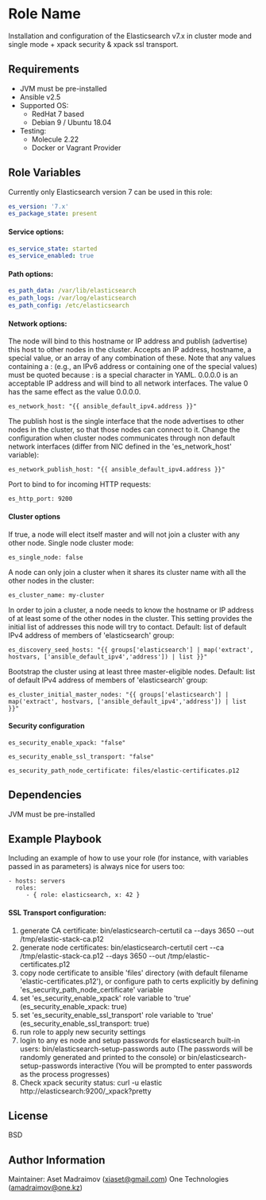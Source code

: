 Role Name
=========
Installation and configuration of the Elasticsearch v7.x in cluster mode and single mode + xpack security & xpack ssl transport.

Requirements
------------
- JVM must be pre-installed
- Ansible v2.5
- Supported OS:
  - RedHat 7 based
  - Debian 9 / Ubuntu 18.04
- Testing:
  - Molecule 2.22
  - Docker or Vagrant Provider


Role Variables
--------------
Currently only Elasticsearch version 7 can be used in this role:
```yaml
es_version: '7.x'
es_package_state: present
```

#### Service options:
```yaml
es_service_state: started
es_service_enabled: true
```

#### Path options:
```yaml
es_path_data: /var/lib/elasticsearch
es_path_logs: /var/log/elasticsearch
es_path_config: /etc/elasticsearch
```

#### Network options:
The node will bind to this hostname or IP address and publish (advertise) this host to other nodes in the cluster. Accepts an IP address, hostname, a special value, or an array of any combination of these. Note that any values containing a : (e.g., an IPv6 address or containing one of the special values) must be quoted because : is a special character in YAML. 0.0.0.0 is an acceptable IP address and will bind to all network interfaces. The value 0 has the same effect as the value 0.0.0.0.

`es_network_host: "{{ ansible_default_ipv4.address }}"`

The publish host is the single interface that the node advertises to other nodes in the cluster, so that those nodes can connect to it. Change the configuration when cluster nodes communicates through non default network interfaces (differ from NIC defined in the 'es_network_host' variable):

`es_network_publish_host: "{{ ansible_default_ipv4.address }}"`

Port to bind to for incoming HTTP requests:

`es_http_port: 9200`


#### Cluster options
If true, a node will elect itself master and will not join a cluster with any other node. Single node cluster mode:

`es_single_node: false`

A node can only join a cluster when it shares its cluster name with all the other nodes in the cluster:

`es_cluster_name: my-cluster`

In order to join a cluster, a node needs to know the hostname or IP address of at least some of the other nodes in the cluster. This setting provides the initial list of addresses this node will try to contact. Default: list of default IPv4 address of members of 'elasticsearch' group:

`es_discovery_seed_hosts: "{{ groups['elasticsearch'] | map('extract', hostvars, ['ansible_default_ipv4','address']) | list }}"`

Bootstrap the cluster using at least three master-eligible nodes. Default: list of default IPv4 address of members of 'elasticsearch' group:

`es_cluster_initial_master_nodes: "{{ groups['elasticsearch'] | map('extract', hostvars, ['ansible_default_ipv4','address']) | list }}"`


#### Security configuration
`es_security_enable_xpack: "false"`

`es_security_enable_ssl_transport: "false"`

`es_security_path_node_certificate: files/elastic-certificates.p12`

Dependencies
------------

JVM must be pre-installed


Example Playbook
----------------

Including an example of how to use your role (for instance, with variables
passed in as parameters) is always nice for users too:

    - hosts: servers
      roles:
         - { role: elasticsearch, x: 42 }

#### SSL Transport configuration:
1. generate CA certificate:
     bin/elasticsearch-certutil ca --days 3650 --out /tmp/elastic-stack-ca.p12
2. generate node certificates:
     bin/elasticsearch-certutil cert --ca /tmp/elastic-stack-ca.p12 --days 3650 --out /tmp/elastic-certificates.p12
3. copy node certificate to ansible 'files' directory (with default filename 'elastic-certificates.p12'), or configure path to certs explicitly by defining 'es_security_path_node_certificate' variable
4. set 'es_security_enable_xpack' role variable to 'true' (es_security_enable_xpack: true)
5. set 'es_security_enable_ssl_transport' role variable to 'true' (es_security_enable_ssl_transport: true)
6. run role to apply new security settings
7. login to any es node and setup passwords for elasticsearch built-in users:
     bin/elasticsearch-setup-passwords auto (The passwords will be randomly generated and printed to the console)
     or
     bin/elasticsearch-setup-passwords interactive (You will be prompted to enter passwords as the process progresses)
8. Check xpack security status:
     curl -u elastic http://elasticsearch:9200/_xpack?pretty

License
-------

BSD

Author Information
------------------
Maintainer: Aset Madraimov (xiaset@gmail.com) One Technologies (amadraimov@one.kz)
